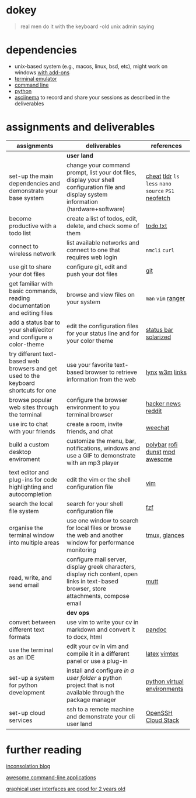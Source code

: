 # dokey
> real men do it with the keyboard 
-old unix admin saying

# dependencies
* unix-based system (e.g., macos, linux, bsd, etc), might work on windows [with add-ons](https://en.wikipedia.org/wiki/Windows_Subsystem_for_Linux)
* [terminal emulator](https://en.wikipedia.org/wiki/Terminal_emulator)
* [command line](https://en.wikipedia.org/wiki/Command-line_interface)
* [python](https://docs.python-guide.org/starting/installation/)
* [asciinema](https://asciinema.org/) to record and share your sessions as described in the deliverables

# assignments and deliverables
| assignments | deliverables | references |
| -- | -- | -- |
|  | **user land** |  |
| set-up the main dependencies and demonstrate your base system | change your command prompt, list your dot files, display your shell configuration file and display system information (hardware+software) | [cheat](https://github.com/cheat/cheat) [tldr](https://tldr.sh/) `ls` `less` `nano` `source` `PS1` [neofetch](https://github.com/dylanaraps/neofetch) |
| become productive with a todo list | create a list of todos, edit, delete, and check some of them | [todo.txt](http://todotxt.org/) |
| connect to wireless network | list available networks and connect to one that requires web login | `nmcli` `curl` |
| use git to share your dot files | configure git, edit and push your dot files | [git](https://en.wikipedia.org/wiki/Git) |
| get familiar with basic commands, reading documentation and editing files | browse and view files on your system | `man` `vim` [ranger](https://ranger.github.io/) |
| add a status bar to your shell/editor and configure a color-theme | edit the configuration files for your status line and for your color theme | [status bar](https://github.com/powerline/powerline) [solarized](https://github.com/altercation/solarized) |
| try different text-based web browsers and get used to the keyboard shortcuts for one | use your favorite text-based browser to retrieve information from the web | [lynx](https://lynx.browser.org/) [w3m](http://w3m.sourceforge.net/) [links](http://links.twibright.com/) |
| browse popular web sites through the terminal | configure the browser environment to you terminal browser | [hacker news](https://github.com/donnemartin/haxor-news) [reddit](https://github.com/michael-lazar/rtv) |
| use irc to chat with your friends | create a room, invite friends, and chat| [weechat](https://weechat.org/) |
| build a custom desktop enviroment | customize the menu, bar, notifications, windows and use a GIF to demonstrate with an mp3 player | [polybar](https://github.com/polybar/polybar) [rofi](https://github.com/davatorium/rofi) [dunst](https://github.com/dunst-project/dunst) [mpd](https://github.com/MusicPlayerDaemon/MPD) [awesome](https://github.com/awesomeWM/awesome) |
| text editor and plug-ins for code highlighting and autocompletion | edit the vim or the shell configuration file | [vim](https://www.vim.org/) |
| search the local file system | search for your shell configuration file | [fzf](https://github.com/junegunn/fzf) |
| organise the terminal window into multiple areas | use one window to search for local files or browse the web and another window for performance monitoring  | [tmux](https://en.wikipedia.org/wiki/Tmux), [glances](https://github.com/nicolargo/glances) |
| read, write, and send email | configure mail server, display greek characters, display rich content, open links in text-based browser, store attachments, compose email | [mutt](http://www.mutt.org/) |
|  | **dev ops** |  |
| convert between different text formats | use vim to write your cv in markdown and convert it to docx, html | [pandoc](https://pandoc.org/) |
| use the terminal as an IDE | edit your cv in vim and compile it in a different panel or use a plug-in | [latex](https://www.latex-project.org/) [vimtex](https://github.com/lervag/vimtex) |
| set-up a system for python development| install and configure *in a user folder* a python project that is not available through the package manager| [python virtual environments](https://docs.python-guide.org/dev/virtualenvs/) |
| set-up cloud services | ssh to a remote machine and demonstrate your cli user land | [OpenSSH](https://www.openssh.com) [Cloud Stack](https://en.wikipedia.org/wiki/Apache_CloudStack) |

# further reading
[inconsolation blog](https://inconsolation.wordpress.com/)

[awesome command-line applications](https://github.com/agarrharr/awesome-cli-apps)

[graphical user interfaces are good for 2 years old](https://www.youtube.com/watch?v=SdL6dzWvm5M)
